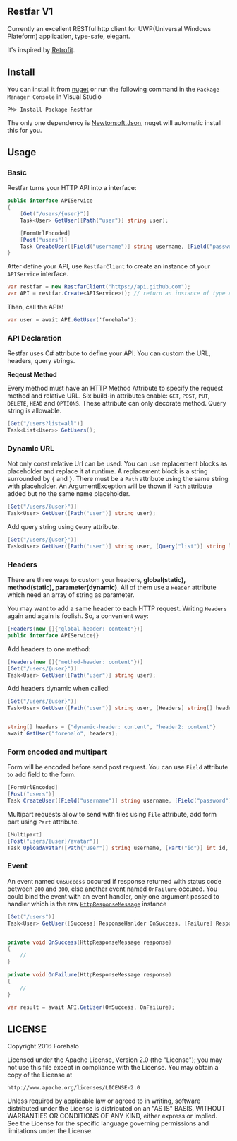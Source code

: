 ## Restfar V1

Currently an excellent RESTful http client for UWP(Universal Windows Plateform) application, type-safe, elegant.

It's inspired by [Retrofit](http://square.github.io/retrofit/).

## Install

You can install it from [nuget](https://www.nuget.org/packages/Restfar) or run the following command in the `Package Manager Console` in Visual Studio

```
PM> Install-Package Restfar
```

The only one dependency is [Newtonsoft.Json](https://www.nuget.org/packages/Newtonsoft.Json/), nuget will automatic install this for you.


## Usage

### Basic
Restfar turns your HTTP API into a interface:

```c#
public interface APIService
{
    [Get("/users/{user}")]
    Task<User> GetUser([Path("user")] string user);

    [FormUrlEncoded]
    [Post("users")]
    Task CreateUser([Field("username")] string username, [Field("password")] string password);
}
```

After define your API, use `RestfarClient` to create an instance of your `APIService` interface.

```c#
var restfar = new RestfarClient("https://api.github.com");
var API = restfar.Create<APIService>(); // return an instance of type APIService 
```

Then, call the APIs!

```c#
var user = await API.GetUser('forehalo');
```

### API Declaration

Restfar uses C# attribute to define your API. You can custom the URL, headers, query strings.

**Reqeust Method**

Every method must have an HTTP Method Attribute to specify the request method and relative URL. Six build-in attributes enable:
`GET`, `POST`, `PUT`, `DELETE`, `HEAD` and `OPTIONS`. These attribute can only decorate method. Query string is allowable.

```c#
[Get("/users?list=all")]
Task<List<User>> GetUsers();
```

### Dynamic URL

Not only const relative Url can be used. You can use replacement blocks as placeholder and replace it at runtime. A replacement block is
a string surrounded by `{` and `}`. There must be a `Path` attribute using the same string with placeholder. An ArgumentException will be thown if
`Path` attribute added but no the same name placeholder.

```c#
[Get("/users/{user}")]
Task<User> GetUser([Path("user")] string user);
```

Add query string using `Qeury` attribute.

```c#
[Get("/users/{user}")]
Task<User> GetUser([Path("user")] string user, [Query("list")] string list);
```

### Headers

There are three ways to custom your headers, **global(static), method(static), parameter(dynamic)**.
All of them use a `Header` attribute which need an array of string as parameter.

You may want to add a same header to each HTTP request. Writing `Headers` again and again is foolish. So, a convenient way:

```c#
[Headers(new []{"global-header: content"})]
public interface APIService{}
```

Add headers to one method:

```c#
[Headers(new []{"method-header: content"})]
[Get("/users/{user}")]
Task<User> GetUser([Path("user")] string user);
```

Add headers dynamic when called:

```c#
[Get("/users/{user}")]
Task<User> GetUser([Path("user")] string user, [Headers] string[] headers);


string[] headers = {"dynamic-header: content", "header2: content"}
await GetUser("forehalo", headers);
```

### Form encoded and multipart

Form will be encoded before send post request. You can use `Field` attribute to add field to the form.

```c#
[FormUrlEncoded]
[Post("users")]
Task CreateUser([Field("username")] string username, [Field("password")] string password);
```

Multipart requests allow to send with files using `File` attribute, add form part using `Part` attribute.

```c#
[Multipart]
[Post("users/{user}/avatar")]
Task UploadAvatar([Path("user")] string username, [Part("id")] int id, [File("file")] StorageFile file);
```

### Event

An event named `OnSuccess` occured if response returned with status code between `200` and `300`, 
else another event named `OnFailure` occured. 
You could bind the event with an event handler, only one argument passed to handler which is the raw [`HttpResponseMessage`](https://msdn.microsoft.com/library/windows/apps/dn279631) instance

```c#
[Get("/users")]
Task<User> GetUser([Success] ResponseHanlder OnSuccess, [Failure] ResponseHanlder OnFailure);


private void OnSuccess(HttpResponseMessage response)
{
    //
}

private void OnFailure(HttpResponseMessage response)
{
    //
}

var result = await API.GetUser(OnSuccess, OnFailure);
```




## LICENSE

Copyright 2016 Forehalo

Licensed under the Apache License, Version 2.0 (the "License");
you may not use this file except in compliance with the License.
You may obtain a copy of the License at

    http://www.apache.org/licenses/LICENSE-2.0

Unless required by applicable law or agreed to in writing, software
distributed under the License is distributed on an "AS IS" BASIS,
WITHOUT WARRANTIES OR CONDITIONS OF ANY KIND, either express or implied.
See the License for the specific language governing permissions and
limitations under the License.
